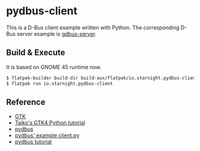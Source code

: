 # pydbus-client

This is a D-Bus client example written with Python.
The corresponding D-Bus server example is [gdbus-server](https://github.com/starnight/gdbus-server/tree/main).

## Build & Execute

It is based on GNOME 45 runtime now.

```sh
$ flatpak-builder build-dir build-aux/flatpak/io.starnight.pydbus-client.yaml --force-clean --install --user
$ flatpak run io.starnight.pydbus-client
```

## Reference

* [GTK](https://docs.gtk.org/gtk4/index.html)
* [Taiko's GTK4 Python tutorial](https://github.com/Taiko2k/GTK4PythonTutorial)
* [pydbus](https://github.com/LEW21/pydbus)
* [pydbus' example client.py](https://github.com/LEW21/pydbus/blob/master/examples/clientserver/client.py)
* [pydbus tutorial](https://github.com/LEW21/pydbus/blob/master/doc/tutorial.rst)
